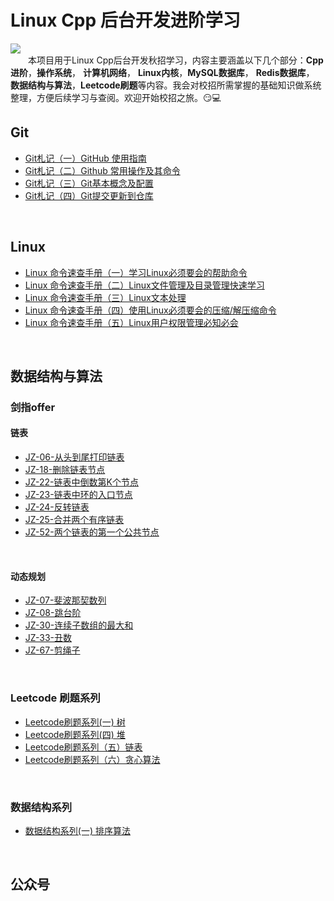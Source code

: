 # Linux Cpp 后台开发进阶学习
[![](https://img.shields.io/badge/wechat-微信交流-orange)](#公众号) 
</br>
&emsp;&emsp;本项目用于Linux Cpp后台开发秋招学习，内容主要涵盖以下几个部分：**Cpp进阶**，**操作系统**， **计算机网络**， **Linux内核**，**MySQL数据库**， **Redis数据库**， **数据结构与算法**，**Leetcode刷题**等内容。我会对校招所需掌握的基础知识做系统整理，方便后续学习与查阅。欢迎开始校招之旅。:smirk::computer:



## Git
- [Git札记（一）GitHub 使用指南](https://blog.csdn.net/DreamRE/article/details/111809098)
- [Git札记（二）Github 常用操作及其命令](https://blog.csdn.net/DreamRE/article/details/111813904)
- [Git札记（三）Git基本概念及配置](https://blog.csdn.net/DreamRE/article/details/111814819)
- [Git札记（四）Git提交更新到仓库](https://blog.csdn.net/DreamRE/article/details/111815300)


&emsp;

## Linux
- [Linux 命令速查手册（一）学习Linux必须要会的帮助命令](https://blog.csdn.net/DreamRE/article/details/111873668)
- [Linux 命令速查手册（二）Linux文件管理及目录管理快速学习](https://blog.csdn.net/DreamRE/article/details/111873762)
- [Linux 命令速查手册（三）Linux文本处理](https://blog.csdn.net/DreamRE/article/details/111873844)
- [Linux 命令速查手册（四）使用Linux必须要会的压缩/解压缩命令](https://blog.csdn.net/DreamRE/article/details/111873943)
- [Linux 命令速查手册（五）Linux用户权限管理必知必会](https://blog.csdn.net/DreamRE/article/details/111873997)



&emsp;
## 数据结构与算法
### 剑指offer
#### 链表
- [JZ-06-从头到尾打印链表](https://blog.csdn.net/DreamRE/article/details/110516674)
- [JZ-18-删除链表节点](https://blog.csdn.net/DreamRE/article/details/110517117)
- [JZ-22-链表中倒数第K个节点](https://blog.csdn.net/DreamRE/article/details/110526193)
- [JZ-23-链表中环的入口节点](https://blog.csdn.net/DreamRE/article/details/110527000)
- [JZ-24-反转链表](https://blog.csdn.net/DreamRE/article/details/110527358)
- [JZ-25-合并两个有序链表](https://blog.csdn.net/DreamRE/article/details/110527820)
- [JZ-52-两个链表的第一个公共节点](https://blog.csdn.net/DreamRE/article/details/110451119)

&emsp;
#### 动态规划
- [JZ-07-斐波那契数列](https://blog.csdn.net/DreamRE/article/details/111824740)
- [JZ-08-跳台阶](https://blog.csdn.net/DreamRE/article/details/111825310)
- [JZ-30-连续子数组的最大和](https://blog.csdn.net/DreamRE/article/details/111824674)
- [JZ-33-丑数](https://blog.csdn.net/DreamRE/article/details/111825398)
- [JZ-67-剪绳子](https://blog.csdn.net/DreamRE/article/details/111825514)

&emsp;
### Leetcode 刷题系列
- [Leetcode刷题系列(一) 树](https://blog.csdn.net/DreamRE/article/details/110150717)
- [Leetcode刷题系列(四) 堆](https://blog.csdn.net/DreamRE/article/details/110149991)
- [Leetcode刷题系列（五）链表](https://blog.csdn.net/DreamRE/article/details/110250664)
- [Leetcode刷题系列（六）贪心算法](https://blog.csdn.net/DreamRE/article/details/110880546)

&emsp;
### 数据结构系列
- [数据结构系列(一) 排序算法](https://blog.csdn.net/DreamRE/article/details/110205687)


&emsp;
## 公众号 ## 


